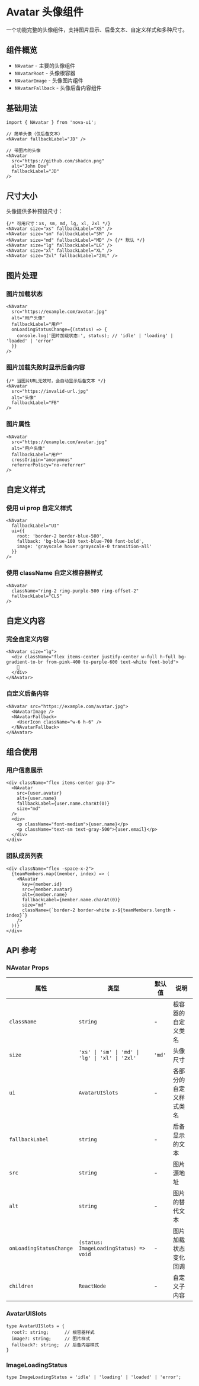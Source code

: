 # Avatar 头像组件

一个功能完整的头像组件，支持图片显示、后备文本、自定义样式和多种尺寸。

## 组件概览

- `NAvatar` - 主要的头像组件
- `NAvatarRoot` - 头像根容器
- `NAvatarImage` - 头像图片组件
- `NAvatarFallback` - 头像后备内容组件

## 基础用法

```tsx
import { NAvatar } from 'nova-ui';

// 简单头像（仅后备文本）
<NAvatar fallbackLabel="JD" />

// 带图片的头像
<NAvatar
  src="https://github.com/shadcn.png"
  alt="John Doe"
  fallbackLabel="JD"
/>
```

## 尺寸大小

头像提供多种预设尺寸：

```tsx
{/* 可用尺寸：xs, sm, md, lg, xl, 2xl */}
<NAvatar size="xs" fallbackLabel="XS" />
<NAvatar size="sm" fallbackLabel="SM" />
<NAvatar size="md" fallbackLabel="MD" /> {/* 默认 */}
<NAvatar size="lg" fallbackLabel="LG" />
<NAvatar size="xl" fallbackLabel="XL" />
<NAvatar size="2xl" fallbackLabel="2XL" />
```

## 图片处理

### 图片加载状态

```tsx
<NAvatar
  src="https://example.com/avatar.jpg"
  alt="用户头像"
  fallbackLabel="用户"
  onLoadingStatusChange={(status) => {
    console.log('图片加载状态:', status); // 'idle' | 'loading' | 'loaded' | 'error'
  }}
/>
```

### 图片加载失败时显示后备内容

```tsx
{/* 当图片URL无效时，会自动显示后备文本 */}
<NAvatar
  src="https://invalid-url.jpg"
  alt="头像"
  fallbackLabel="FB"
/>
```

### 图片属性

```tsx
<NAvatar
  src="https://example.com/avatar.jpg"
  alt="用户头像"
  fallbackLabel="用户"
  crossOrigin="anonymous"
  referrerPolicy="no-referrer"
/>
```

## 自定义样式

### 使用 ui prop 自定义样式

```tsx
<NAvatar
  fallbackLabel="UI"
  ui={{
    root: 'border-2 border-blue-500',
    fallback: 'bg-blue-100 text-blue-700 font-bold',
    image: 'grayscale hover:grayscale-0 transition-all'
  }}
/>
```

### 使用 className 自定义根容器样式

```tsx
<NAvatar
  className="ring-2 ring-purple-500 ring-offset-2"
  fallbackLabel="CLS"
/>
```

## 自定义内容

### 完全自定义内容

```tsx
<NAvatar size="lg">
  <div className="flex items-center justify-center w-full h-full bg-gradient-to-br from-pink-400 to-purple-600 text-white font-bold">
    💎
  </div>
</NAvatar>
```

### 自定义后备内容

```tsx
<NAvatar src="https://example.com/avatar.jpg">
  <NAvatarImage />
  <NAvatarFallback>
    <UserIcon className="w-6 h-6" />
  </NAvatarFallback>
</NAvatar>
```

## 组合使用

### 用户信息展示

```tsx
<div className="flex items-center gap-3">
  <NAvatar
    src={user.avatar}
    alt={user.name}
    fallbackLabel={user.name.charAt(0)}
    size="md"
  />
  <div>
    <p className="font-medium">{user.name}</p>
    <p className="text-sm text-gray-500">{user.email}</p>
  </div>
</div>
```

### 团队成员列表

```tsx
<div className="flex -space-x-2">
  {teamMembers.map((member, index) => (
    <NAvatar
      key={member.id}
      src={member.avatar}
      alt={member.name}
      fallbackLabel={member.name.charAt(0)}
      size="md"
      className={`border-2 border-white z-${teamMembers.length - index}`}
    />
  ))}
</div>
```

## API 参考

### NAvatar Props

| 属性 | 类型 | 默认值 | 说明 |
|------|------|--------|------|
| `className` | `string` | - | 根容器的自定义类名 |
| `size` | `'xs' \| 'sm' \| 'md' \| 'lg' \| 'xl' \| '2xl'` | `'md'` | 头像尺寸 |
| `ui` | `AvatarUISlots` | - | 各部分的自定义样式类名 |
| `fallbackLabel` | `string` | - | 后备显示的文本 |
| `src` | `string` | - | 图片源地址 |
| `alt` | `string` | - | 图片的替代文本 |
| `onLoadingStatusChange` | `(status: ImageLoadingStatus) => void` | - | 图片加载状态变化回调 |
| `children` | `ReactNode` | - | 自定义子内容 |

### AvatarUISlots

```tsx
type AvatarUISlots = {
  root?: string;      // 根容器样式
  image?: string;     // 图片样式
  fallback?: string;  // 后备内容样式
}
```

### ImageLoadingStatus

```tsx
type ImageLoadingStatus = 'idle' | 'loading' | 'loaded' | 'error';
```

